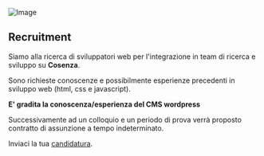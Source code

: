 ![Image](http://www.hictech.com/hostatiDaHicTech/loghiHT/black_200.png)

## Recruitment

Siamo alla ricerca di sviluppatori web per l'integrazione in team di ricerca e sviluppo su **Cosenza**.

Sono richieste conoscenze e possibilmente esperienze precedenti in sviluppo web (html, css e javascript).

**E' gradita la conoscenza/esperienza del CMS wordpress**

Successivamente ad un colloquio e un periodo di prova verrà proposto contratto di assunzione a tempo indeterminato.

Inviaci la tua [candidatura](mailto:info@hictech.com). 
